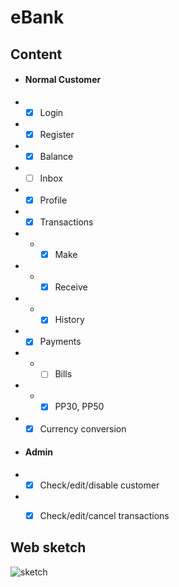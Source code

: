 # eBank


## Content
  + #### Normal Customer
  + - [x] Login
  + - [x] Register
  + - [x] Balance
  + - [ ] Inbox
  + - [x] Profile
  + - [x] Transactions
  + + - [x] Make
  + + - [x] Receive
  + + - [x] History
  + - [x] Payments
  + + - [ ] Bills
  + + - [x] PP30, PP50
  + - [x] Currency conversion
  + #### Admin
  + - [x] Check/edit/disable customer
  + - [x] Check/edit/cancel transactions


## Web sketch
![sketch](https://raw.githubusercontent.com/kondinskis/eBank/master/web_sketch.jpg)
